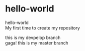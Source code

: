 # hello-world
hello-world                                                                                                                               
My first time to create my repository

this is my devpelop branch  
gaga!
this is my master branch
